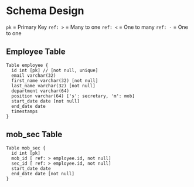 # Schema Design

`pk` = Primary Key
`ref: >` = Many to one
`ref: <` = One to many
`ref: -` = One to one

## Employee Table

```
Table employee {
  id int [pk] // [not null, unique]
  email varchar(32)
  first_name varchar(32) [not null]
  last_name varchar(32) [not null]
  department varchar(64)
  position varchar(64) ['s': secretary, 'm': mob]
  start_date date [not null]
  end_date date
  timestamps
}
```

## mob_sec Table

```
Table mob_sec {
  id int [pk]
  mob_id [ ref: > employee.id, not null]
  sec_id [ ref: > employee.id, not null]
  start_date date
  end_date date [not null]
}
```